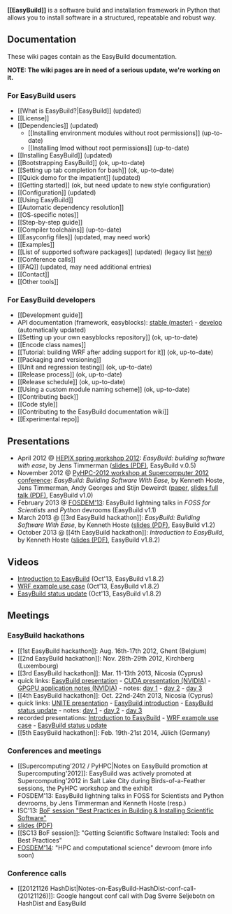 **[[EasyBuild]]** is a software build and installation framework in Python that allows you to install software in a structured, repeatable and robust way.

## Documentation

These wiki pages contain as the EasyBuild documentation.

**NOTE: The wiki pages are in need of a serious update, we're working on it.**


### For EasyBuild users

* [[What is EasyBuild?|EasyBuild]] (updated)
* [[License]]
* [[Dependencies]] (updated)
  * [[Installing environment modules without root permissions]] (up-to-date)
  * [[Installing lmod without root permissions]] (up-to-date)
* [[Installing EasyBuild]] (updated)
 * [[Bootstrapping EasyBuild]] (ok, up-to-date)
* [[Setting up tab completion for bash]] (ok, up-to-date)
* [[Quick demo for the impatient]] (updated)
* [[Getting started]] (ok, but need update to new style configuration)
 * [[Configuration]] (updated)
* [[Using EasyBuild]]
 * [[Automatic dependency resolution]]
 * [[OS-specific notes]]
* [[Step-by-step guide]]
* [[Compiler toolchains]] (up-to-date)
* [[Easyconfig files]] (updated, may need work)
 * [[Examples]]
* [[List of supported software packages]] (updated) (legacy list [here](https://github.com/hpcugent/easybuild/wiki/List-of-supported-software-packages/ede46976d7367a86fe76ae79adba7b8e9fd9f118))
* [[Conference calls]]
* [[FAQ]] (updated, may need additional entries)
* [[Contact]]
* [[Other tools]]

### For EasyBuild developers

* [[Development guide]]
* API documentation (framework, easyblocks): [stable (master)](https://jenkins1.ugent.be/job/easybuild-framework_unit-test_hpcugent_master/Documentation/?) - [develop](https://jenkins1.ugent.be/job/easybuild-framework_unit-test_hpcugent_develop/Documentation) (automatically updated)
* [[Setting up your own easyblocks repository]] (ok, up-to-date)
* [[Encode class names]]
* [[Tutorial: building WRF after adding support for it]] (ok, up-to-date)
* [[Packaging and versioning]]
* [[Unit and regression testing]] (ok, up-to-date)
* [[Release process]] (ok, up-to-date)
* [[Release schedule]] (ok, up-to-date)
* [[Using a custom module naming scheme]] (ok, up-to-date)
* [[Contributing back]]
* [[Code style]]
* [[Contributing to the EasyBuild documentation wiki]] 
* [[Experimental repo]]

## Presentations

* April 2012 @ [HEPIX spring workshop 2012](https://indico.cern.ch/contributionDisplay.py?sessionId=3&contribId=39&confId=160737): _EasyBuild: building software with ease_, by Jens Timmerman ([slides (PDF)](http://hpc.ugent.be/easybuild/easybuild_hepix_spring_2012.pdf), EasyBuild v.0.5)
* November 2012 @ [PyHPC-2012 workshop at Supercomputer 2012 conference](http://sc12.supercomputing.org/schedule/event_detail.php?evid=wksp118): _EasyBuild: Building Software With Ease_, by Kenneth Hoste, Jens Timmerman, Andy Georges and Stijn Deweirdt ([paper](http://hpcugent.github.com/easybuild/files/easybuild-PyHPC-SC12_paper.pdf), [slides full talk (PDF)](http://hpcugent.github.com/easybuild/files/easybuild-PyHPC-SC12_slides.pdf), EasyBuild v1.0)
* February 2013 @ [FOSDEM'13](http://fosdem.org/2013/): EasyBuild lightning talks in _FOSS for Scientists_ and _Python_ devrooms (EasyBuild v1.1)
* March 2013 @ [[3rd EasyBuild hackathon]]: _EasyBuild: Building Software With Ease_, by Kenneth Hoste ([slides (PDF)](http://hpcugent.github.com/easybuild/files/easybuild_hackathon_Cyprus_20130311.pdf), EasyBuild v1.2)
* October 2013 @ [[4th EasyBuild hackathon]]: _Introduction to EasyBuild_, by Kenneth Hoste ([slides (PDF)](http://hpcugent.github.io/easybuild/files/EasyBuild_introduction_hackathon-Cyprus-Oct13.pdf), EasyBuild v1.8.2)

## Videos

 * [Introduction to EasyBuild](http://www.youtube.com/watch?v=bOeNsfLB2t4) (Oct'13, EasyBuild v1.8.2)
 * [WRF example use case](http://www.youtube.com/watch?v=e7fyHtO8_qs) (Oct'13, EasyBuild v1.8.2)
 * [EasyBuild status update](http://www.youtube.com/watch?v=A140WvbqaNw) (Oct'13, EasyBuild v1.8.2)

## Meetings

### EasyBuild hackathons

* [[1st EasyBuild hackathon]]: Aug. 16th-17th 2012, Ghent (Belgium)
* [[2nd EasyBuild hackathon]]: Nov. 28th-29th 2012, Kirchberg (Luxembourg)
* [[3rd EasyBuild hackathon]]: Mar. 11-13th 2013, Nicosia (Cyprus)
 * quick links: [EasyBuild presentation](http://hpcugent.github.com/easybuild/files/easybuild_hackathon_Cyprus_20130311.pdf) - [CUDA presentation (NVIDIA)](http://hpcugent.github.com/easybuild/files/CUDA_Toolkit_for_Sysadmins.pdf) - [GPGPU application notes (NVIDIA)](https://github.com/hpcugent/easybuild/wiki/GPGPU-apps-notes-NVIDIA) - notes: [day 1](https://github.com/hpcugent/easybuild/wiki/3rd-easybuild-hackathon---meeting-minutes-day-1) - [day 2](https://github.com/hpcugent/easybuild/wiki/3rd-easybuild-hackathon---meeting-minutes-day-2) - [day 3](https://github.com/hpcugent/easybuild/wiki/3rd-easybuild-hackathon---meeting-minutes-day-3)
* [[4th EasyBuild hackathon]]: Oct. 22nd-24th 2013, Nicosia (Cyprus)
 * quick links: [UNITE presentation](http://hpcugent.github.io/easybuild/files/EasyBuild_hackathon_Cyprus_Oct13_UNITE.pdf) - [EasyBuild introduction](http://hpcugent.github.io/easybuild/files/EasyBuild_introduction_hackathon-Cyprus-Oct13.pdf) - [EasyBuild status update](http://hpcugent.github.io/easybuild/files/EasyBuild_status-update_hackathon-Cyprus-Oct13.pdf) - notes: [day 1](https://github.com/hpcugent/easybuild/wiki/4th-easybuild-hackathon---meeting-minutes-day-1) - [day 2](https://github.com/hpcugent/easybuild/wiki/4th-easybuild-hackathon---meeting-minutes-day-2) - [day 3](https://github.com/hpcugent/easybuild/wiki/4th-easybuild-hackathon---meeting-minutes-day-3)
  * recorded presentations: [Introduction to EasyBuild](http://www.youtube.com/watch?v=bOeNsfLB2t4) - [WRF example use case](http://www.youtube.com/watch?v=e7fyHtO8_qs) - [EasyBuild status update](http://www.youtube.com/watch?v=A140WvbqaNw)
* [[5th EasyBuild hackathon]]: Feb. 19th-21st 2014, Jülich (Germany)

### Conferences and meetings

 * [[Supercomputing'2012 / PyHPC|Notes on EasyBuild promotion at Supercomputing'2012]]: EasyBuild was actively promoted at Supercomputing'2012 in Salt Lake City during Birds-of-a-Feather sessions, the PyHPC workshop and the exhibit
 * FOSDEM'13: EasyBuild lightning talks in FOSS for Scientists and Python devrooms, by Jens Timmerman and Kenneth Hoste (resp.)
 * ISC'13: [BoF session "Best Practices in Building & Installing Scientific Software"](http://www.isc-events.com/isc13_ap/presentationdetails.php?t=contribution&o=2108&a=select&ra=eventdetails)
  * [slides (PDF)](http://hpcugent.github.com/easybuild/files/easybuild_BoF_ISC13_20130619.pdf)
 * [[SC13 BoF session]]: "Getting Scientific Software Installed: Tools and Best Practices"
 * [FOSDEM'14](https://fosdem.org/2014/): "HPC and computational science" devroom (more info soon)

### Conference calls

 * [[20121126 HashDist|Notes-on-EasyBuild-HashDist-conf-call-(20121126)]]: Google hangout conf call with Dag Sverre Seljebotn on HashDist and EasyBuild